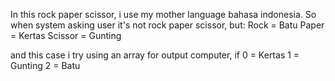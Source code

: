 In this rock paper scissor, i use my mother language bahasa indonesia. So when system asking user it's not rock paper scissor, but:
Rock = Batu
Paper = Kertas
Scissor = Gunting

and this case i try using an array for output computer, if
0 = Kertas
1 = Gunting
2 = Batu

